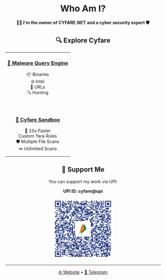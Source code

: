 <h1 align="center">Who Am I?</h1>

<p align="center">
  <strong>👨‍💻 I'm the owner of CYFARE.NET and a cyber security expert 🛡️</strong>
</p>

<h2 align="center">🔍 Explore Cyfare</h2>

<table align="center">
  <tr>
    <td align="center">
      <h3><a href="https://cyfare.net/malwares.php">🦠 Malware Query Engine</a></h3>
      <p>
        📦 Binaries<br>
        🌐 Intel<br>
        🔗 URLs<br>
        🔍 Hunting
      </p>
    </td>
  </tr>
  <tr><td>&nbsp;</td></tr>
  <tr>
    <td align="center">
      <h3><a href="https://cyfare.net/filescan.php">🧪 Cyfare Sandbox</a></h3>
      <p>
        🚀 10x Faster<br>
        </> Custom Yara Rules<br>
        🛡️ Multiple File Scans<br>
        ∞ Unlimited Scans
      </p>
    </td>
  </tr>
</table>

<h2 align="center">💖 Support Me</h2>

<p align="center">You can support my work via UPI:</p>

<p align="center">
  <strong>UPI ID: cyfare@upi</strong>
</p>

<p align="center">
  <img src="https://raw.githubusercontent.com/CYFARE/cyfare/main/assets/cyfareupi.jpeg" alt="UPI QR Code" width="200"/>
</p>

<hr>

<p align="center">
  <a href="https://cyfare.net">🌐 Website</a> •
  <a href="https://t.me/CYFARELABS">💬 Telegram</a>
</p>
